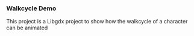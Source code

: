 ### Walkcycle Demo

This project is a Libgdx project to show how the walkcycle of a character can be animated